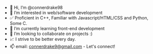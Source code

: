 - 👋 Hi, I’m @connerdrake98
- 👀 I’m interested in web/software development
- :white_check_mark: Proficient in C++, Familiar with Javascript/HTML/CSS and Python, Some C.
- 🌱 I’m currently learning front-end development
- :handshake: I’m looking to collaborate on projects :)
- :chart_with_upwards_trend: I strive to be better every day.
- 📫 email: connerdrake9@gmail.com - Let's connect!
